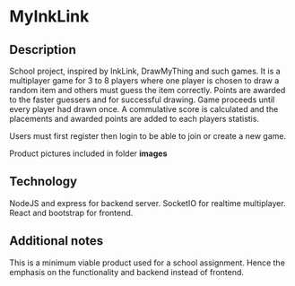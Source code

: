 # MyInkLink
## Description
School project, inspired by InkLink, DrawMyThing and such games. It is a multiplayer game for 3 to 8 players where one player is chosen to draw a random item and others must guess the item correctly. Points are awarded to the faster guessers and for successful drawing. Game proceeds until every player had drawn once. A commulative score is calculated and the placements and awarded points are added to each players statistis.

Users must first register then login to be able to join or create a new game.

Product pictures included in folder **images**

## Technology
NodeJS and express for backend server. 
SocketIO for realtime multiplayer.
React and bootstrap for frontend.

## Additional notes
This is a minimum viable product used for a school assignment. Hence the emphasis on the functionality and backend instead of frontend.
